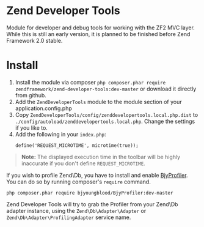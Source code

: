 Zend Developer Tools
=====================

Module for developer and debug tools for working with the ZF2 MVC layer.
While this is still an early version, it is planned to be finished before Zend
Framework 2.0 stable.


Install
=======
1. Install the module via composer `php composer.phar require zendframework/zend-developer-tools:dev-master` or download it directly from github.
2. Add the `ZendDeveloperTools` module to the module section of your
   application.config.php
3. Copy `ZendDeveloperTools/config/zenddevelopertools.local.php.dist` to
   `./config/autoload/zenddevelopertools.local.php`. Change the settings
   if you like to.
4. Add the following in your `index.php`:
   ```
   define('REQUEST_MICROTIME', microtime(true));
   ```

> **Note:** The displayed execution time in the toolbar will be highly inaccurate
            if you don't define `REQUEST_MICROTIME`.


If you wish to profile Zend\Db, you have to install and enable [BjyProfiler](https://github.com/bjyoungblood/BjyProfiler).
You can do so by running composer's `require` command.

    php composer.phar require bjyoungblood/BjyProfiler:dev-master

Zend Developer Tools will try to grab the Profiler from your Zend\Db adapter
instance, using the `Zend\Db\Adapter\Adapter` or `Zend\Db\Adapter\ProfilingAdapter`
service name.
